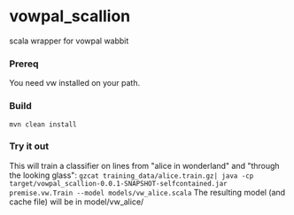 vowpal_scallion
===============

scala wrapper for vowpal wabbit


### Prereq
You need vw installed on your path.

### Build
```mvn clean install```

### Try it out
This will train a classifier on lines from "alice in wonderland" and "through the looking glass":
```gzcat training_data/alice.train.gz| java -cp target/vowpal_scallion-0.0.1-SNAPSHOT-selfcontained.jar premise.vw.Train --model models/vw_alice.scala```
The resulting model (and cache file) will be in model/vw_alice/


